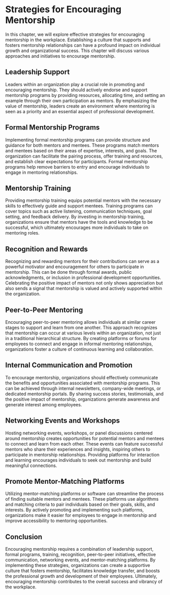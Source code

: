 Strategies for Encouraging Mentorship
==============================================

In this chapter, we will explore effective strategies for encouraging mentorship in the workplace. Establishing a culture that supports and fosters mentorship relationships can have a profound impact on individual growth and organizational success. This chapter will discuss various approaches and initiatives to encourage mentorship.

**Leadership Support**
----------------------

Leaders within an organization play a crucial role in promoting and encouraging mentorship. They should actively endorse and support mentorship programs by providing resources, allocating time, and setting an example through their own participation as mentors. By emphasizing the value of mentorship, leaders create an environment where mentoring is seen as a priority and an essential aspect of professional development.

**Formal Mentorship Programs**
------------------------------

Implementing formal mentorship programs can provide structure and guidance for both mentors and mentees. These programs match mentors and mentees based on their areas of expertise, interests, and goals. The organization can facilitate the pairing process, offer training and resources, and establish clear expectations for participants. Formal mentorship programs help remove barriers to entry and encourage individuals to engage in mentoring relationships.

**Mentorship Training**
-----------------------

Providing mentorship training equips potential mentors with the necessary skills to effectively guide and support mentees. Training programs can cover topics such as active listening, communication techniques, goal setting, and feedback delivery. By investing in mentorship training, organizations ensure that mentors have the tools and knowledge to be successful, which ultimately encourages more individuals to take on mentoring roles.

**Recognition and Rewards**
---------------------------

Recognizing and rewarding mentors for their contributions can serve as a powerful motivator and encouragement for others to participate in mentorship. This can be done through formal awards, public acknowledgments, or inclusion in professional development opportunities. Celebrating the positive impact of mentors not only shows appreciation but also sends a signal that mentorship is valued and actively supported within the organization.

**Peer-to-Peer Mentoring**
--------------------------

Encouraging peer-to-peer mentoring allows individuals at similar career stages to support and learn from one another. This approach recognizes that mentorship can occur at various levels within an organization, not just in a traditional hierarchical structure. By creating platforms or forums for employees to connect and engage in informal mentoring relationships, organizations foster a culture of continuous learning and collaboration.

**Internal Communication and Promotion**
----------------------------------------

To encourage mentorship, organizations should effectively communicate the benefits and opportunities associated with mentorship programs. This can be achieved through internal newsletters, company-wide meetings, or dedicated mentorship portals. By sharing success stories, testimonials, and the positive impact of mentorship, organizations generate awareness and generate interest among employees.

**Networking Events and Workshops**
-----------------------------------

Hosting networking events, workshops, or panel discussions centered around mentorship creates opportunities for potential mentors and mentees to connect and learn from each other. These events can feature successful mentors who share their experiences and insights, inspiring others to participate in mentorship relationships. Providing platforms for interaction and learning encourages individuals to seek out mentorship and build meaningful connections.

**Promote Mentor-Matching Platforms**
-------------------------------------

Utilizing mentor-matching platforms or software can streamline the process of finding suitable mentors and mentees. These platforms use algorithms and matching criteria to pair individuals based on their goals, skills, and interests. By actively promoting and implementing such platforms, organizations make it easier for employees to engage in mentorship and improve accessibility to mentoring opportunities.

**Conclusion**
--------------

Encouraging mentorship requires a combination of leadership support, formal programs, training, recognition, peer-to-peer initiatives, effective communication, networking events, and mentor-matching platforms. By implementing these strategies, organizations can create a supportive culture that fosters mentorship, facilitates knowledge transfer, and boosts the professional growth and development of their employees. Ultimately, encouraging mentorship contributes to the overall success and vibrancy of the workplace.
